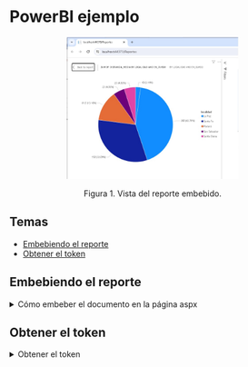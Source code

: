 # PowerBI ejemplo

<div align="center">
        <img style="width:60%;" src="ServicioWebASP_POWERBI/pantallazo_powerbi_embedded.jpg"/>
        <p>Figura 1. Vista del reporte embebido. </p>
</div>

## Temas
* [Embebiendo el reporte](# 'Embebiendo el reporte')
* [Obtener el token](# 'Obtener el token')

## Embebiendo el reporte
<details>
        <summary>Cómo embeber el documento en la página aspx</summary>
        
Página ejemplo 
```html
<%@ Page Language="C#" AutoEventWireup="true" CodeBehind="Reportes.aspx.cs" Inherits="ServicioWebASP_POWERBI.Reportes" %>

<!DOCTYPE html>
<html xmlns="http://www.w3.org/1999/xhtml">
<head runat="server">
    <meta http-equiv="X-UA-Compatible" content="IE=edge" />
    <title></title>
</head>
<body>
    <form id="form1" runat="server">
        <asp:ScriptManager runat="server"></asp:ScriptManager>
        <iframe id="iframeControl" runat="server" width="800" height="600" frameborder="0" allowFullScreen="true"></iframe>
    </form>
</body>
</html>
```

El code-behin de dicha página;
```csharp
protected void Page_Load(object sender, EventArgs e)
{
    if (!IsPostBack)
    {
        PowerBiUtils utils = new PowerBiUtils();                
        string embedToken = utils.GetEmbedToken("ID_DE_REPORTE");
        iframeControl.Attributes["src"] = $"http://localhost:8000/Reports/powerbi/prueba?rs:embed=true&embedToken={embedToken}";
    }
}
```
</details>

## Obtener el token
<details>
        <summary>Obtener el token</summary>
     

```csharp
namespace PowerBIAPIServer.ClientServices.Services
{
    public class PowerBiUtils
    {
        /// <summary>
        /// Obtener token de acceso a powerbi
        /// </summary>
        /// <returns></returns>
        public string GetEmbedToken(string reportId)
        {
            string workspaceId = "ESPACIO_DE_TRABAJO";
            //string reportId = "ID_DE_REPORTE";
            string apiUrl = $"http://localhost:8000/api/v2.0/GenerateToken/Workspace/{workspaceId}/Report/{reportId}";

            string embedToken = string.Empty;

            using (HttpClient client = new HttpClient())
            {
                // autorización si es necesario
                // client.DefaultRequestHeaders.Authorization = new AuthenticationHeaderValue("Bearer", "TOKEN_DE_AUTORIZACION");

                HttpResponseMessage response = client.GetAsync(apiUrl).Result;

                if (response.IsSuccessStatusCode)
                {
                    embedToken = response.Content.ReadAsStringAsync().Result;
                }
            }

            return embedToken;
        }
    }
}
```
</details>
